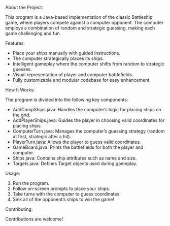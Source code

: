 About the Project:

This program is a Java-based implementation of the classic Battleship game, where players compete against a computer opponent. The computer employs a combination of random and strategic guessing, making each game challenging and fun.

Features:

- Place your ships manually with guided instructions.
- The computer strategically places its ships.
- Intelligent gameplay where the computer shifts from random to strategic guesses.
- Visual representation of player and computer battlefields.
- Fully customizable and modular codebase for easy enhancement.

How It Works:

The program is divided into the following key components:
- AddCompShips.java: Handles the computer’s logic for placing ships on the grid.
- AddPlayerShips.java: Guides the player in choosing valid coordinates for placing ships.
- ComputerTurn.java: Manages the computer’s guessing strategy (random at first, strategic after a hit).
- PlayerTurn.java: Allows the player to guess valid coordinates.
- GameBoard.java: Prints the battlefields for both the player and computer.
- Ships.java: Contains ship attributes such as name and size.
- Targets.java: Defines Target objects used during gameplay.

Usage:

1. Run the program.
2. Follow on-screen prompts to place your ships.
3. Take turns with the computer to guess coordinates.
4. Sink all of the opponent’s ships to win the game!

Contributing:

Contributions are welcome!
